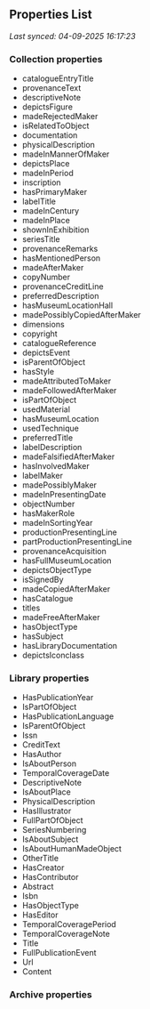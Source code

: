 ## Properties List

_Last synced: 04-09-2025 16:17:23_

### Collection properties
- catalogueEntryTitle
- provenanceText
- descriptiveNote
- depictsFigure
- madeRejectedMaker
- isRelatedToObject
- documentation
- physicalDescription
- madeInMannerOfMaker
- depictsPlace
- madeInPeriod
- inscription
- hasPrimaryMaker
- labelTitle
- madeInCentury
- madeInPlace
- shownInExhibition
- seriesTitle
- provenanceRemarks
- hasMentionedPerson
- madeAfterMaker
- copyNumber
- provenanceCreditLine
- preferredDescription
- hasMuseumLocationHall
- madePossiblyCopiedAfterMaker
- dimensions
- copyright
- catalogueReference
- depictsEvent
- isParentOfObject
- hasStyle
- madeAttributedToMaker
- madeFollowedAfterMaker
- isPartOfObject
- usedMaterial
- hasMuseumLocation
- usedTechnique
- preferredTitle
- labelDescription
- madeFalsifiedAfterMaker
- hasInvolvedMaker
- labelMaker
- madePossiblyMaker
- madeInPresentingDate
- objectNumber
- hasMakerRole
- madeInSortingYear
- productionPresentingLine
- partProductionPresentingLine
- provenanceAcquisition
- hasFullMuseumLocation
- depictsObjectType
- isSignedBy
- madeCopiedAfterMaker
- hasCatalogue
- titles
- madeFreeAfterMaker
- hasObjectType
- hasSubject
- hasLibraryDocumentation
- depictsIconclass
### Library properties
- HasPublicationYear
- IsPartOfObject
- HasPublicationLanguage
- IsParentOfObject
- Issn
- CreditText
- HasAuthor
- IsAboutPerson
- TemporalCoverageDate
- DescriptiveNote
- IsAboutPlace
- PhysicalDescription
- HasIllustrator
- FullPartOfObject
- SeriesNumbering
- IsAboutSubject
- IsAboutHumanMadeObject
- OtherTitle
- HasCreator
- HasContributor
- Abstract
- Isbn
- HasObjectType
- HasEditor
- TemporalCoveragePeriod
- TemporalCoverageNote
- Title
- FullPublicationEvent
- Url
- Content
### Archive properties
